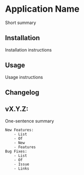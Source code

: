 # Application Name
Short summary

## Installation
Installation instructions

## Usage
Usage instructions

## Changelog
## vX.Y.Z:
One-sentence summary
    
    New Features: 
        - List
        - Of
        - New
        - Features
    Bug Fixes: 
        - List
        - Of
        - Issue
        - Links
